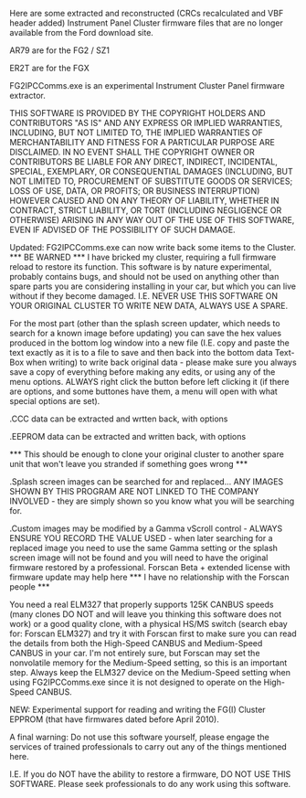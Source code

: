 Here are some extracted and reconstructed (CRCs recalculated and VBF header added) Instrument Panel Cluster firmware files that are no longer available from the Ford download site.

AR79 are for the FG2 / SZ1

ER2T are for the FGX

FG2IPCComms.exe is an experimental Instrument Cluster Panel firmware extractor.

THIS SOFTWARE IS PROVIDED BY THE COPYRIGHT HOLDERS AND CONTRIBUTORS "AS IS" AND ANY EXPRESS OR IMPLIED WARRANTIES, INCLUDING, BUT NOT LIMITED TO, THE IMPLIED WARRANTIES OF MERCHANTABILITY AND FITNESS FOR A PARTICULAR PURPOSE ARE DISCLAIMED. IN NO EVENT SHALL THE COPYRIGHT OWNER OR CONTRIBUTORS BE LIABLE FOR ANY DIRECT, INDIRECT, INCIDENTAL, SPECIAL, EXEMPLARY, OR CONSEQUENTIAL DAMAGES (INCLUDING, BUT NOT LIMITED TO, PROCUREMENT OF SUBSTITUTE GOODS OR SERVICES; LOSS OF USE, DATA, OR PROFITS; OR BUSINESS INTERRUPTION) HOWEVER CAUSED AND ON ANY THEORY OF LIABILITY, WHETHER IN CONTRACT, STRICT LIABILITY, OR TORT (INCLUDING NEGLIGENCE OR OTHERWISE) ARISING IN ANY WAY OUT OF THE USE OF THIS SOFTWARE, EVEN IF ADVISED OF THE POSSIBILITY OF SUCH DAMAGE.

Updated: FG2IPCComms.exe can now write back some items to the Cluster.  *** BE WARNED *** I have bricked my cluster, requiring a full firmware reload to restore its function.  This software is by nature experimental, probably contains bugs, and should not be used on anything other than spare parts you are considering installing in your car, but which you can live without if they become damaged.  I.E. NEVER USE THIS SOFTWARE ON YOUR ORIGINAL CLUSTER TO WRITE NEW DATA, ALWAYS USE A SPARE.

For the most part (other than the splash screen updater, which needs to search for a known image before updating) you can save the hex values produced in the bottom log window into a new file (I.E. copy and paste the text exactly as it is to a file to save and then back into the bottom data Text-Box when writing) to write back original data - please make sure you always save a copy of everything before making any edits, or using any of the menu options.  ALWAYS right click the button before left clicking it (if there are options, and some buttones have them, a menu will open with what special options are set).

.CCC data can be extracted and wrtten back, with options

.EEPROM data can be extracted and written back, with options

*** This should be enough to clone your original cluster to another spare unit that won't leave you stranded if something goes wrong ***

.Splash screen images can be searched for and replaced...  ANY IMAGES SHOWN BY THIS PROGRAM ARE NOT LINKED TO THE COMPANY INVOLVED - they are simply shown so you know what you will be searching for.

.Custom images may be modified by a Gamma vScroll control - ALWAYS ENSURE YOU RECORD THE VALUE USED - when later searching for a replaced image you need to use the same Gamma setting or the splash screen image will not be found and you will need to have the original firmware restored by a professional.  Forscan Beta + extended license with firmware update may help here *** I have no relationship with the Forscan people ***

You need a real ELM327 that properly supports 125K CANBUS speeds (many clones DO NOT and will leave you thinking this software does not work) or a good quality clone, with a physical HS/MS switch (search ebay for: Forscan ELM327) and try it with Forscan first to make sure you can read the details from both the High-Speed CANBUS and Medium-Speed CANBUS in your car.  I'm not entirely sure, but Forscan may set the nonvolatile memory for the Medium-Speed setting, so this is an important step.  Always keep the ELM327 device on the Medium-Speed setting when using FG2IPCComms.exe since it is not designed to operate on the High-Speed CANBUS.

NEW: Experimental support for reading and writing the FG(I) Cluster EPPROM (that have firmwares dated before April 2010).

A final warning: Do not use this software yourself, please engage the services of trained professionals to carry out any of the things mentioned here.

I.E. If you do NOT have the ability to restore a firmware, DO NOT USE THIS SOFTWARE.  Please seek professionals to do any work using this software.
